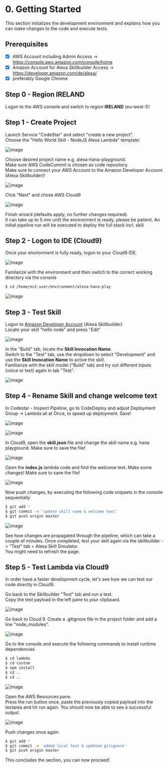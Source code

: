 # 0. Getting Started

This section initializes the development environment and explains how you can make changes to the code and execute tests.

## Prerequisites

- [x] AWS Account including Admin Access → https://console.aws.amazon.com/console/home
- [x] Amazon Account for Alexa Skillbuilder Access → https://developer.amazon.com/de/alexa/
- [x] preferably Google Chrome

## Step 0 - Region IRELAND

Logon to the AWS console and switch to region **IRELAND** (eu-west-1)!

## Step 1 - Create Project

Launch Service "CodeStar" and select "create a new project".  
Choose the "Hello World Skill - NodeJS Alexa Lambda" template:

![image](../assets/0_AWS_CodeStar.jpg)

Choose desired project name e.g. alexa-hana-playground.  
Make sure AWS CodeCommit is chosen as code repository.  
Make sure to connect your AWS Account to the Amazon Developer Account (Alexa Skillbuilder)!

![image](../assets/0_AWS_CodeStar_project.jpg)

Click "Next" and chose AWS Cloud9

![image](../assets/0_AWS_CodeStar_Cloud9.jpg)

Finish wizard (defaults apply, no further changes required).  
It can take up to 5 min until the environment is ready, please be patient.
An initial pipeline run will be executed to deploy the full stack incl. skill.

## Step 2 - Logon to IDE (Cloud9)

Once your environment is fully ready, logon to your Cloud9 IDE.

![image](../assets/0_CLoud9_Launch.jpg)

Familarize with the environment and then switch to the correct working directory via the console

```bash
$ cd /home/ec2-user/environment/alexa-hana-play
```

![image](../assets/0_CLoud9_ChangeDir.jpg)

## Step 3 - Test Skill
Logon to [Amazon Developer Account](https://developer.amazon.com/alexa/console/ask) (Alexa Skillbuilder)  
Locate your skill "hello node" and press "Edit"

![image](../assets/0_Alexa_Developer_Console.jpg)

In the "Build" tab, locate the **Skill Invocation Name**.  
Switch to the "Test" tab, use the dropdown to select "Development" and use the **Skill Invocation Name** to active the skill.  
Familiarize with the skill model ("Build" tab) and try out different inputs (voice or text) again in tab "Test".

![image](../assets/0_Alexa_Developer_Console_test.jpg)

## Step 4 - Rename Skill and change welcome text

In Codestar - Inspect Pipeline, go to CodeDeploy and adjust Deployment Group → Lambda all at Once, to speed up deployment. Save!

![image](../assets/0_CodeDeploy_-_AWS_Developer_Tools.jpg)

![image](../assets/0_adjust_pipeline.png)

In Cloud9, open the **skill.json** file and change the skill name e.g. hana playground. Make sure to save the file!

![image](../assets/0_alexa-hana-play_-_AWS_Cloud9.jpg)

Open the **index.js** lambda code and find the welcome text. Make some changes! Make sure to save the file!

![image](../assets/0_alexa-hana-play_-_AWS_Cloud9_welcome.jpg)

Now push changes, by executing the following code snippets in the console sequentially

```bash
$ git add *
$ git commit -m 'update skill name & welcome text'
$ git push origin master
```

![image](../assets/0_alexa-hana-play_-_AWS_Cloud9_und_README_md_—_aws-alexa-hana-playground_git.jpg)

See how changes are propagated through the pipeline, which can take a couple of minutes. Once completed, test your skill again via the skillbuilder -> "Test" tab = Alexa Skill Simulator.  
You might need to refresh the page.

## Step 5 - Test Lambda via Cloud9

In order have a faster development cycle, let's see how we can test our code directly in Cloud9.

Go back to the Skillbuilder "Test" tab and run a test.  
Copy the test payload in the left pane to your clipboard.  

![image](../assets/0_Alexa_Developer_Console_Copy_Payload.jpg)

Go back to Cloud 9.
Create a .gitignore file in the project folder and add a line "node_modules".

![image](../assets/0_alexa-hana-play_-_AWS_Cloud9_gitignore.jpg)

Go to the console and execute the following commands to install runtime dependencies
```bash
$ cd lambda
$ cd custom
$ npm install
$ cd ..
$ cd ..
```

![image](../assets/0_alexa-hana-play_-_AWS_Cloud9_npm_install.jpg)

Open the AWS Resources pane.  
Press the run button once, paste the previously copied payload into the textarea and hit run again. You should now be able to see a successful output.

![image](../assets/0_alexa-hana-play_-_AWS_Cloud9_test.jpg)

Push changes once again

```bash
$ git add *
$ git commit -m 'added local test & updated gitignore'
$ git push origin master
```

This concludes the section, you can now proceed!